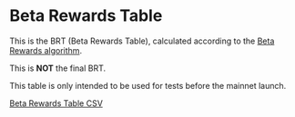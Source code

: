 # Beta Rewards Table <Badge type="warning" text="Calculated 2024-04-01" />

This is the BRT (Beta Rewards Table), calculated according to the [Beta Rewards algorithm](/docs/station-rewards.html#beta-rewards).

This is **NOT** the final BRT. 

This table is only intended to be used for tests before the mainnet launch.

[Beta Rewards Table CSV](/20240404-brt.csv)

